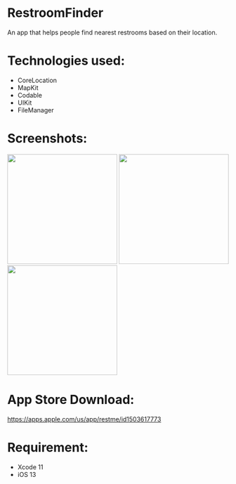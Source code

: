 # RestroomFinder

An app that helps people find nearest restrooms based on their location.

# Technologies used:

- CoreLocation
- MapKit
- Codable
- UIKit
- FileManager 

# Screenshots:

<img src="https://user-images.githubusercontent.com/50033125/110614094-fbb8ca80-815f-11eb-9124-ee42282ded51.png" width="250"> <img src="https://user-images.githubusercontent.com/50033125/110614248-24d95b00-8160-11eb-8cac-3e3331578c43.png" width="250"/> <img src="https://user-images.githubusercontent.com/50033125/110614307-31f64a00-8160-11eb-886d-52d9b226aee6.png" width="250"/>

# App Store Download:

https://apps.apple.com/us/app/restme/id1503617773

# Requirement: 
- Xcode 11 
- iOS 13
